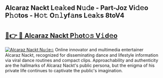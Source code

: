 ## Alcaraz Nackt L𝚎a𝚔ed N𝚞𝚍e - Part-Joz Vi𝚍𝚎o P𝚑𝚘tos - H𝚘𝚝 O𝚗𝚕yf𝚊ns L𝚎a𝚔s 8toV4

# <h2><a href="http://kf48p03.oniu.top/?m=Alcaraz+Nackt">🔗👉 🔴 Alcaraz Nackt P𝚑ot𝚘𝚜 V𝚒d𝚎o</a></h2>

[![Alcaraz Nackt Nu𝚍e𝚜](https://i.imgur.com/0qMVB7G.gif)](http://kf48p03.oniu.top/?m=Alcaraz+Nackt)
Online innovator and multimedia entertainer Alcaraz Nackt, recognized for disseminating dance and lifestyle information via viral dance routines and compact clips. Approachability and authenticity are the hallmarks of Alcaraz Nackt's public persona, but the enigma of his private life continues to captivate the public's imagination.  
